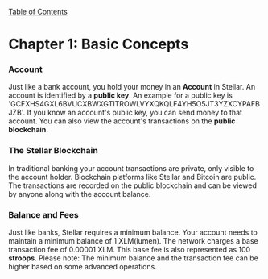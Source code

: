[Table of Contents](index.md)
# Chapter 1: Basic Concepts
### Account
Just like a bank account, you hold your money in an **Account** in Stellar. An account is identified by a **public key**. An example for a public key is 'GCFXHS4GXL6BVUCXBWXGTITROWLVYXQKQLF4YH5O5JT3YZXCYPAFBJZB'. If you know an account's public key, you can send money to that account. You can also view the account's transactions on the **public blockchain**. 

### The Stellar Blockchain
In traditional banking your account transactions are private, only visible to the account holder. Blockchain platforms like Stellar and Bitcoin are public. The transactions are recorded on the public blockchain and can be viewed by anyone along with the account balance.

### Balance and Fees
Just like banks, Stellar requires a minimum balance. Your account needs to maintain a minimum balance of 1 XLM(lumen). The network charges a base transaction fee of 0.00001 XLM. This base fee is also represented as 100 **stroops**. Please note: The minimum balance and the transaction fee can be higher based on some advanced operations.  
